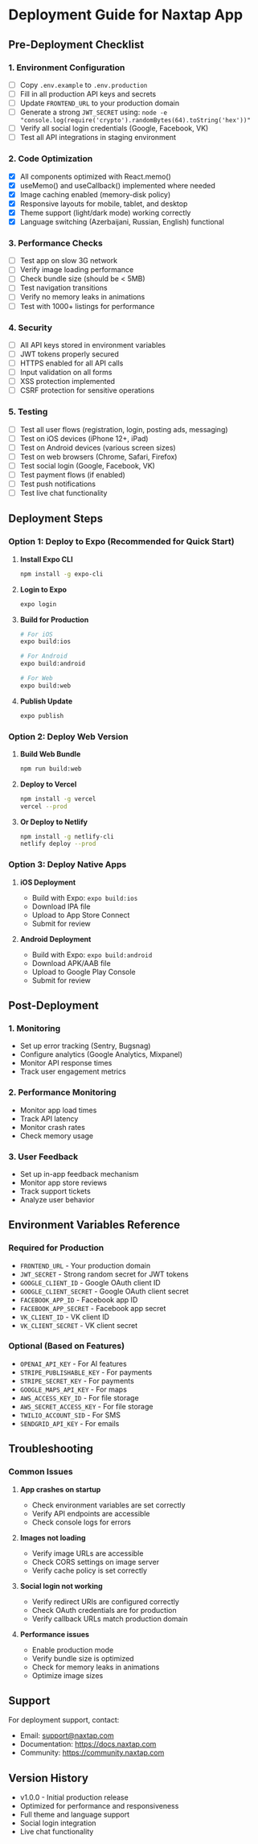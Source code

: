 # Deployment Guide for Naxtap App

## Pre-Deployment Checklist

### 1. Environment Configuration
- [ ] Copy `.env.example` to `.env.production`
- [ ] Fill in all production API keys and secrets
- [ ] Update `FRONTEND_URL` to your production domain
- [ ] Generate a strong `JWT_SECRET` using: `node -e "console.log(require('crypto').randomBytes(64).toString('hex'))"`
- [ ] Verify all social login credentials (Google, Facebook, VK)
- [ ] Test all API integrations in staging environment

### 2. Code Optimization
- [x] All components optimized with React.memo()
- [x] useMemo() and useCallback() implemented where needed
- [x] Image caching enabled (memory-disk policy)
- [x] Responsive layouts for mobile, tablet, and desktop
- [x] Theme support (light/dark mode) working correctly
- [x] Language switching (Azerbaijani, Russian, English) functional

### 3. Performance Checks
- [ ] Test app on slow 3G network
- [ ] Verify image loading performance
- [ ] Check bundle size (should be < 5MB)
- [ ] Test navigation transitions
- [ ] Verify no memory leaks in animations
- [ ] Test with 1000+ listings for performance

### 4. Security
- [ ] All API keys stored in environment variables
- [ ] JWT tokens properly secured
- [ ] HTTPS enabled for all API calls
- [ ] Input validation on all forms
- [ ] XSS protection implemented
- [ ] CSRF protection for sensitive operations

### 5. Testing
- [ ] Test all user flows (registration, login, posting ads, messaging)
- [ ] Test on iOS devices (iPhone 12+, iPad)
- [ ] Test on Android devices (various screen sizes)
- [ ] Test on web browsers (Chrome, Safari, Firefox)
- [ ] Test social login (Google, Facebook, VK)
- [ ] Test payment flows (if enabled)
- [ ] Test push notifications
- [ ] Test live chat functionality

## Deployment Steps

### Option 1: Deploy to Expo (Recommended for Quick Start)

1. **Install Expo CLI**
   ```bash
   npm install -g expo-cli
   ```

2. **Login to Expo**
   ```bash
   expo login
   ```

3. **Build for Production**
   ```bash
   # For iOS
   expo build:ios
   
   # For Android
   expo build:android
   
   # For Web
   expo build:web
   ```

4. **Publish Update**
   ```bash
   expo publish
   ```

### Option 2: Deploy Web Version

1. **Build Web Bundle**
   ```bash
   npm run build:web
   ```

2. **Deploy to Vercel**
   ```bash
   npm install -g vercel
   vercel --prod
   ```

3. **Or Deploy to Netlify**
   ```bash
   npm install -g netlify-cli
   netlify deploy --prod
   ```

### Option 3: Deploy Native Apps

1. **iOS Deployment**
   - Build with Expo: `expo build:ios`
   - Download IPA file
   - Upload to App Store Connect
   - Submit for review

2. **Android Deployment**
   - Build with Expo: `expo build:android`
   - Download APK/AAB file
   - Upload to Google Play Console
   - Submit for review

## Post-Deployment

### 1. Monitoring
- Set up error tracking (Sentry, Bugsnag)
- Configure analytics (Google Analytics, Mixpanel)
- Monitor API response times
- Track user engagement metrics

### 2. Performance Monitoring
- Monitor app load times
- Track API latency
- Monitor crash rates
- Check memory usage

### 3. User Feedback
- Set up in-app feedback mechanism
- Monitor app store reviews
- Track support tickets
- Analyze user behavior

## Environment Variables Reference

### Required for Production
- `FRONTEND_URL` - Your production domain
- `JWT_SECRET` - Strong random secret for JWT tokens
- `GOOGLE_CLIENT_ID` - Google OAuth client ID
- `GOOGLE_CLIENT_SECRET` - Google OAuth client secret
- `FACEBOOK_APP_ID` - Facebook app ID
- `FACEBOOK_APP_SECRET` - Facebook app secret
- `VK_CLIENT_ID` - VK client ID
- `VK_CLIENT_SECRET` - VK client secret

### Optional (Based on Features)
- `OPENAI_API_KEY` - For AI features
- `STRIPE_PUBLISHABLE_KEY` - For payments
- `STRIPE_SECRET_KEY` - For payments
- `GOOGLE_MAPS_API_KEY` - For maps
- `AWS_ACCESS_KEY_ID` - For file storage
- `AWS_SECRET_ACCESS_KEY` - For file storage
- `TWILIO_ACCOUNT_SID` - For SMS
- `SENDGRID_API_KEY` - For emails

## Troubleshooting

### Common Issues

1. **App crashes on startup**
   - Check environment variables are set correctly
   - Verify API endpoints are accessible
   - Check console logs for errors

2. **Images not loading**
   - Verify image URLs are accessible
   - Check CORS settings on image server
   - Verify cache policy is set correctly

3. **Social login not working**
   - Verify redirect URIs are configured correctly
   - Check OAuth credentials are for production
   - Verify callback URLs match production domain

4. **Performance issues**
   - Enable production mode
   - Verify bundle size is optimized
   - Check for memory leaks in animations
   - Optimize image sizes

## Support

For deployment support, contact:
- Email: support@naxtap.com
- Documentation: https://docs.naxtap.com
- Community: https://community.naxtap.com

## Version History

- v1.0.0 - Initial production release
- Optimized for performance and responsiveness
- Full theme and language support
- Social login integration
- Live chat functionality

